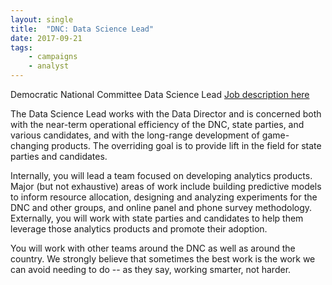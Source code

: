 ```yaml
---
layout: single
title:  "DNC: Data Science Lead"
date: 2017-09-21
tags: 
    - campaigns
    - analyst
---
```

Democratic National Committee Data Science Lead
[Job description here](https://jobs.lever.co/dnc/57223024-dc08-48fe-a912-39090665e277)

The Data Science Lead works with the Data Director and is concerned both with the near-term operational efficiency of the DNC, state parties, and various candidates, and with the long-range development of game-changing products. The overriding goal is to provide lift in the field for state parties and candidates.

Internally, you will lead a team focused on developing analytics products. Major (but not exhaustive) areas of work include building predictive models to inform resource allocation, designing and analyzing experiments for the DNC and other groups, and online panel and phone survey methodology. Externally, you will work with state parties and candidates to help them leverage those analytics products and promote their adoption.

You will work with other teams around the DNC as well as around the country. We strongly believe that sometimes the best work is the work we can avoid needing to do -- as they say, working smarter, not harder.
